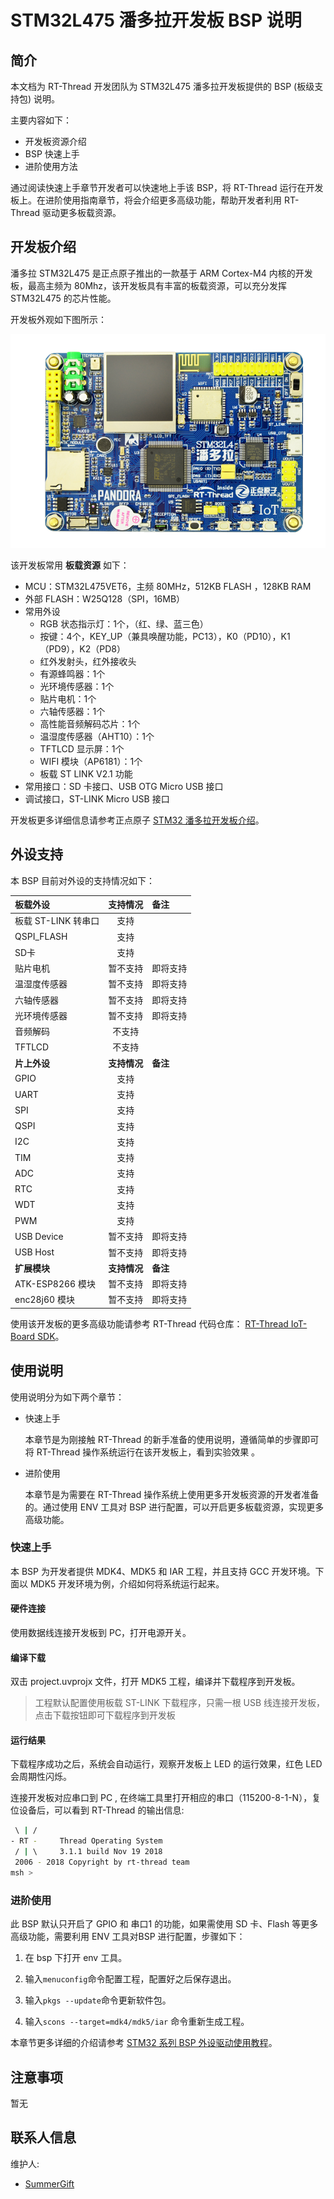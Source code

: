 # STM32L475 潘多拉开发板 BSP 说明

## 简介

本文档为 RT-Thread 开发团队为 STM32L475 潘多拉开发板提供的 BSP (板级支持包) 说明。

主要内容如下：

- 开发板资源介绍
- BSP 快速上手
- 进阶使用方法

通过阅读快速上手章节开发者可以快速地上手该 BSP，将 RT-Thread 运行在开发板上。在进阶使用指南章节，将会介绍更多高级功能，帮助开发者利用 RT-Thread 驱动更多板载资源。

## 开发板介绍

潘多拉 STM32L475 是正点原子推出的一款基于 ARM Cortex-M4 内核的开发板，最高主频为 80Mhz，该开发板具有丰富的板载资源，可以充分发挥 STM32L475 的芯片性能。

开发板外观如下图所示：

![board](figures/board.png)

该开发板常用 **板载资源** 如下：

- MCU：STM32L475VET6，主频 80MHz，512KB FLASH ，128KB RAM
- 外部 FLASH：W25Q128（SPI，16MB）
- 常用外设
  - RGB 状态指示灯：1个，（红、绿、蓝三色）
  - 按键：4个，KEY_UP（兼具唤醒功能，PC13），K0（PD10），K1（PD9），K2（PD8）
  - 红外发射头，红外接收头
  - 有源蜂鸣器：1个
  - 光环境传感器：1个
  - 贴片电机：1个
  - 六轴传感器：1个
  - 高性能音频解码芯片：1个
  - 温湿度传感器（AHT10）：1个
  - TFTLCD 显示屏：1个
  - WIFI 模块（AP6181）：1个
  - 板载 ST LINK V2.1 功能
- 常用接口：SD 卡接口、USB OTG Micro USB 接口
- 调试接口，ST-LINK Micro USB 接口

开发板更多详细信息请参考正点原子 [STM32 潘多拉开发板介绍](https://eboard.taobao.com/index.htm)。

## 外设支持

本 BSP 目前对外设的支持情况如下：

| **板载外设**      | **支持情况** | **备注**                              |
| :----------------- | :----------: | :------------------------------------- |
| 板载 ST-LINK 转串口 |     支持     |                                       |
| QSPI_FLASH         |     支持     |                                       |
| SD卡               |   支持       |                                       |
| 贴片电机           |    暂不支持     |即将支持                               |
| 温湿度传感器        |    暂不支持     |即将支持                             |
| 六轴传感器         |    暂不支持     |即将支持                              |
| 光环境传感器       |    暂不支持     |即将支持                             |
| 音频解码           |    不支持     |                                     |
| TFTLCD           |    不支持     |                                      |
| **片上外设**      | **支持情况** | **备注**                              |
| GPIO              |     支持     |                                      |
| UART              |     支持     |                                      |
| SPI               |     支持     |                                      |
| QSPI              |     支持     |                                      |
| I2C               |     支持     |                                      |
| TIM               |     支持     |                                      |
| ADC               |     支持     |                                      |
| RTC               |     支持     |                                      |
| WDT               |     支持     |                                      |
| PWM               |     支持     |                                      |
| USB Device        |   暂不支持   | 即将支持                              |
| USB Host          |   暂不支持   | 即将支持                              |
| **扩展模块**      | **支持情况** | **备注**                              |
| ATK-ESP8266 模块  |    暂不支持  | 即将支持                              |
| enc28j60 模块  |     暂不支持    | 即将支持                              |

使用该开发板的更多高级功能请参考 RT-Thread 代码仓库： [RT-Thread IoT-Board SDK](https://github.com/RT-Thread/IoT_Board)。

## 使用说明

使用说明分为如下两个章节：

- 快速上手

    本章节是为刚接触 RT-Thread 的新手准备的使用说明，遵循简单的步骤即可将 RT-Thread 操作系统运行在该开发板上，看到实验效果 。

- 进阶使用

    本章节是为需要在 RT-Thread 操作系统上使用更多开发板资源的开发者准备的。通过使用 ENV 工具对 BSP 进行配置，可以开启更多板载资源，实现更多高级功能。


### 快速上手

本 BSP 为开发者提供 MDK4、MDK5 和 IAR 工程，并且支持 GCC 开发环境。下面以 MDK5 开发环境为例，介绍如何将系统运行起来。

#### 硬件连接

使用数据线连接开发板到 PC，打开电源开关。

#### 编译下载

双击 project.uvprojx 文件，打开 MDK5 工程，编译并下载程序到开发板。

> 工程默认配置使用板载 ST-LINK 下载程序，只需一根 USB 线连接开发板，点击下载按钮即可下载程序到开发板

#### 运行结果

下载程序成功之后，系统会自动运行，观察开发板上 LED 的运行效果，红色 LED 会周期性闪烁。

连接开发板对应串口到 PC , 在终端工具里打开相应的串口（115200-8-1-N），复位设备后，可以看到 RT-Thread 的输出信息:


```bash
 \ | /
- RT -     Thread Operating System
 / | \     3.1.1 build Nov 19 2018
 2006 - 2018 Copyright by rt-thread team
msh >
```
### 进阶使用

此 BSP 默认只开启了 GPIO 和 串口1 的功能，如果需使用 SD 卡、Flash 等更多高级功能，需要利用 ENV 工具对BSP 进行配置，步骤如下：

1. 在 bsp 下打开 env 工具。

2. 输入`menuconfig`命令配置工程，配置好之后保存退出。

3. 输入`pkgs --update`命令更新软件包。

4. 输入`scons --target=mdk4/mdk5/iar` 命令重新生成工程。

本章节更多详细的介绍请参考 [STM32 系列 BSP 外设驱动使用教程](../docs/STM32系列BSP外设驱动使用教程.md)。

## 注意事项

暂无

## 联系人信息

维护人:

- [SummerGift](https://github.com/SummerGGift)